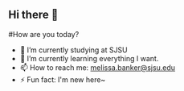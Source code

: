 ## Hi there 👋



#How are you today?

- 🔭 I’m currently studying at SJSU
- 🌱 I’m currently learning everything I want. 
- 📫 How to reach me: melissa.banker@sjsu.edu
- ⚡ Fun fact: I'm new here~
